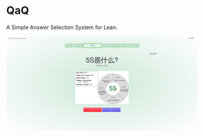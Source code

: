 # QaQ
A Simple Answer Selection System for Lean.

![demo](https://github.com/NegativeDearc/QaQ/blob/master/index.png)
